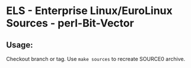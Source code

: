 # ELS - Enterprise Linux/EuroLinux Sources - perl-Bit-Vector
 
## Usage:
  Checkout branch or tag. Use `make sources` to recreate  SOURCE0 archive.
